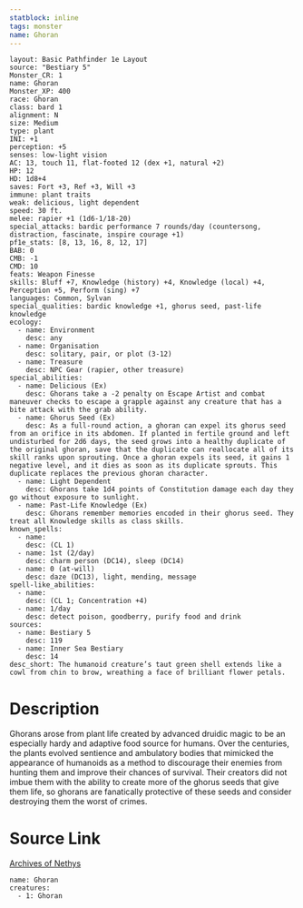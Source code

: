 ```yaml
---
statblock: inline
tags: monster
name: Ghoran
---
```

```statblock
layout: Basic Pathfinder 1e Layout
source: "Bestiary 5"
Monster_CR: 1
name: Ghoran
Monster_XP: 400
race: Ghoran
class: bard 1
alignment: N
size: Medium
type: plant
INI: +1
perception: +5
senses: low-light vision
AC: 13, touch 11, flat-footed 12 (dex +1, natural +2)
HP: 12
HD: 1d8+4
saves: Fort +3, Ref +3, Will +3
immune: plant traits
weak: delicious, light dependent
speed: 30 ft.
melee: rapier +1 (1d6-1/18-20)
special_attacks: bardic performance 7 rounds/day (countersong, distraction, fascinate, inspire courage +1)
pf1e_stats: [8, 13, 16, 8, 12, 17]
BAB: 0
CMB: -1
CMD: 10
feats: Weapon Finesse
skills: Bluff +7, Knowledge (history) +4, Knowledge (local) +4, Perception +5, Perform (sing) +7
languages: Common, Sylvan
special_qualities: bardic knowledge +1, ghorus seed, past-life knowledge
ecology:
  - name: Environment
    desc: any
  - name: Organisation
    desc: solitary, pair, or plot (3-12)
  - name: Treasure
    desc: NPC Gear (rapier, other treasure)
special_abilities:
  - name: Delicious (Ex)
    desc: Ghorans take a -2 penalty on Escape Artist and combat maneuver checks to escape a grapple against any creature that has a bite attack with the grab ability.
  - name: Ghorus Seed (Ex)
    desc: As a full-round action, a ghoran can expel its ghorus seed from an orifice in its abdomen. If planted in fertile ground and left undisturbed for 2d6 days, the seed grows into a healthy duplicate of the original ghoran, save that the duplicate can reallocate all of its skill ranks upon sprouting. Once a ghoran expels its seed, it gains 1 negative level, and it dies as soon as its duplicate sprouts. This duplicate replaces the previous ghoran character.
  - name: Light Dependent
    desc: Ghorans take 1d4 points of Constitution damage each day they go without exposure to sunlight.
  - name: Past-Life Knowledge (Ex)
    desc: Ghorans remember memories encoded in their ghorus seed. They treat all Knowledge skills as class skills.
known_spells:
  - name:
    desc: (CL 1)
  - name: 1st (2/day)
    desc: charm person (DC14), sleep (DC14)
  - name: 0 (at-will)
    desc: daze (DC13), light, mending, message
spell-like_abilities:
  - name:
    desc: (CL 1; Concentration +4)
  - name: 1/day
    desc: detect poison, goodberry, purify food and drink
sources:
  - name: Bestiary 5
    desc: 119
  - name: Inner Sea Bestiary
    desc: 14
desc_short: The humanoid creature’s taut green shell extends like a cowl from chin to brow, wreathing a face of brilliant flower petals.
```
# Description
Ghorans arose from plant life created by advanced druidic magic to be an especially hardy and adaptive food source for humans. Over the centuries, the plants evolved sentience and ambulatory bodies that mimicked the appearance of humanoids as a method to discourage their enemies from hunting them and improve their chances of survival. Their creators did not imbue them with the ability to create more of the ghorus seeds that give them life, so ghorans are fanatically protective of these seeds and consider destroying them the worst of crimes.
# Source Link
[Archives of Nethys](https://aonprd.com/MonsterDisplay.aspx?ItemName=Ghoran)
```encounter-table
name: Ghoran
creatures:
  - 1: Ghoran
```
